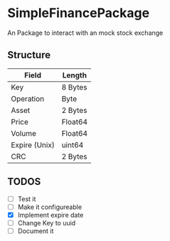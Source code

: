 # SimpleFinancePackage


An Package to interact with an mock stock exchange

## Structure
| Field | Length |
| ----- | ------ |
| Key   | 8 Bytes |
| Operation | Byte |
| Asset | 2 Bytes |
| Price | Float64 |
| Volume | Float64 |
| Expire (Unix) | uint64 |
| CRC | 2 Bytes |

## TODOS
- [ ] Test it  
- [ ] Make it configureable  
- [x] Implement expire date  
- [ ] Change Key to uuid
- [ ] Document it  